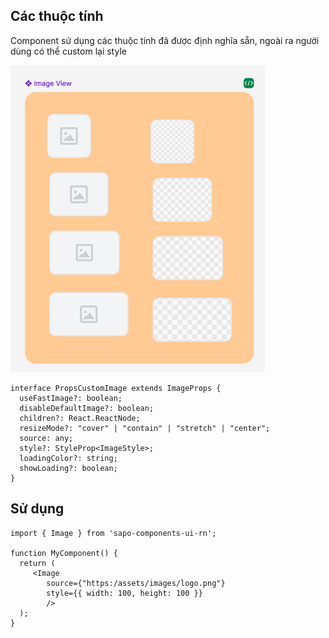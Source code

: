 
## Các thuộc tính

Component sử dụng các thuộc tính đã được định nghĩa sẵn, ngoài ra người dùng có thể custom lại style

![Image](./src/assets/images/image.png)
```tsx
interface PropsCustomImage extends ImageProps {
  useFastImage?: boolean;
  disableDefaultImage?: boolean;
  children?: React.ReactNode;
  resizeMode?: "cover" | "contain" | "stretch" | "center";
  source: any;
  style?: StyleProp<ImageStyle>;
  loadingColor?: string;
  showLoading?: boolean;
}
```

## Sử dụng

```tsx
import { Image } from 'sapo-components-ui-rn';

function MyComponent() {
  return (
     <Image
        source={"https:/assets/images/logo.png"}
        style={{ width: 100, height: 100 }}
        />
  );
}
```
